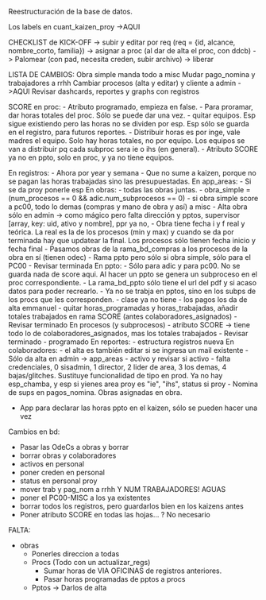 Reestructuración de la base de datos.

Los labels en cuant_kaizen_proy ->AQUI

CHECKLIST de KICK-OFF 
 -> subir y editar por req (req = {id, alcance, nombre_corto, familia})
 -> asignar a proc (al dar de alta el proc, con ddcb)
 -> Palomear (con pad, necesita creden, subir archivo)
 -> liberar

LISTA DE CAMBIOS:
Obra simple manda todo a misc
Mudar pago_nomina y trabajadores a rrhh
Cambiar procesos (alta y editar) y cliente a admin ->AQUI
Revisar dashcards, reportes y graphs con registros

SCORE en proc:
    - Atributo programado, empieza en false.
    - Para proramar, dar horas totales del proc. Sólo se puede dar una vez.
    - quitar equipos. Esp sigue existiendo pero las horas no se dividen por esp. Esp sólo se guarda en el registro, para futuros reportes. 
    - Distribuir horas es por inge, vale madres el equipo. Solo hay horas totales, no por equipo. Los equipos se van a distribuir pq cada subproc sera ie o ihs (en general).
    - Atributo SCORE ya no en ppto, solo en proc, y ya no tiene equipos.

En registros:
    - Ahora por year y semana
    - Que no sume a kaizen, porque no se pagan las horas trabajadas sino las presupuestadas.
En app_areas: 
    - Si se da proy ponerle esp
En obras:
	- todas las obras juntas.
	- obra_simple = (num_procesos == 0 && adic.num_subprocesos == 0)
	- si obra simple score a pc00, todo lo demas (compras y mano de obra y así) a misc
	- Alta obra sólo en admin -> como mágico pero falta dirección y pptos, supervisor [array, key: uid, ativo y nombre], ppr ya no,
	- Obra tiene fecha i y f real y teórica. La real es la de los procesos (min y max) y cuando se da por terminada hay que updatear la final. Los procesos sólo tienen fecha inicio y fecha final
	- Pasamos obras de la rama_bd_compras a los procesos de la obra en sí (tienen odec)
	- Rama ppto pero sólo si obra simple, sólo para el PC00
	- Revisar terminada
En ppto:
    - Sólo para adic y para pc00. No se guarda nada de score aqui. Al hacer un ppto se genera un subproceso en el proc correspondiente.
    - La rama_bd_ppto sólo tiene el url del pdf y si acaso datos para poder recrearlo.
    - Ya no se trabja en pptos, sino en los subps de los procs que les corresponden.
	- clase ya no tiene
	- los pagos los da de alta emmanuel
	- quitar horas_programadas y horas_trabajadas, añadir totales trabajados en rama SCORE (antes colaboradores_asignados)
	- Revisar terminado
En procesos (y subprocesos)
	- atributo SCORE -> tiene todo lo de colaboradores_asignados, mas los totales trabajados
	- Revisar terminado
	- programado
En reportes: 
    - estructura registros nueva
En colaboradores:
	- el alta es también editar si se ingresa un mail existente
	- Sólo da alta en admin -> app_areas
	- activo y revisar si activo
	- falta credenciales, 0 sisadmin, 1 director, 2 lider de area, 3 los demas, 4 bajas/glitches. Sustituye funcionalidad de tipo en prod. Ya no hay esp_chamba, y esp si yienes area proy es "ie", "ihs", status si proy
	- Nomina de sups en pagos_nomina. Obras asignadas en obra.

- App para declarar las horas ppto en el kaizen, sólo se pueden hacer una vez

Cambios en bd:
 - Pasar las OdeCs a obras y borrar 
 - borrar obras y colaboradores
 - activos en personal
 - poner creden en personal
 - status en personal proy
 - mover trab y pag_nom a rrhh Y NUM TRABAJADORES! AGUAS
 - poner el PC00-MISC a los ya existentes
 - borrar todos los registros, pero guardarlos bien en los kaizens antes
 - Poner atributo SCORE en todas las hojas... ? No necesario


 FALTA:
 - obras 
    - Ponerles direccion a todas
    - Procs (Todo con un actualizar_regs)
       - Sumar horas de VIA OFICINAS de registros anteriores.
       - Pasar horas programadas de pptos a procs
    - Pptos -> Darlos de alta
